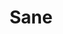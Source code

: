 ---
id: sane
parent: /wiki/racchette/
permalink: /wiki/racchette/sane/
image: /images/wiki/brands/sane.webp
title: Sane
brand: sane
marca: sane
description: 
---